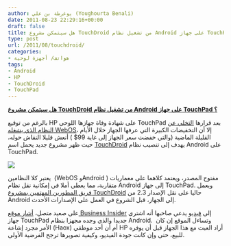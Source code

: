 ```yaml
---
author: يوغرطة بن علي (Youghourta Benali)
date: 2011-08-23 22:29:16+00:00
draft: false
title: هل سيتمكن مشروع TouchDroid من تشغيل نظام Android على جهاز TouchPad ؟
type: post
url: /2011/08/touchdroid/
categories:
- هواتف/ أجهزة لوحية
tags:
- Android
- HP
- TouchDroid
- TouchPad
---
```


[**هل سيتمكن مشروع TouchDroid من تشغيل نظام Android على جهاز TouchPad ؟**](http://www.it-scoop.com/2011/08/touchdroid/)




بالرغم من توقيع HP على شهادة وفاة جهازها اللوحي TouchPad بعد قرارها [التخلي عن النظام الذي يشغله WebOS](http://www.it-scoop.com/2011/08/hp-web-os-autonomy-corporation/)، إلا أن التخفيضات الكبيرة التي عرفها الجهاز خلال الأيام القليلة الماضية (والتي خفضت سعر الجهاز إلى غاية 99$ ) أنعش قليلا النقاش حوله، حيث ظهر مشروع جديد يحمل اسم [TouchDroid](http://rootzwiki.com/showthread.php?t=3327) يهدف إلى تنصيب نظام Android على TouchPad.




[![](http://www.it-scoop.com/wp-content/uploads/2011/08/touchdroid.png)
](http://www.it-scoop.com/2011/08/touchdroid/)




يعتبر كلا النظامين  (WebOS وAndroid ) مفتوح المصدر، ويعتمد كلاهما على معماريات متقاربة، مما يعطي أملا في إمكانية نقل نظام Android إلى جهاز TouchPad. ويعمل [فريق المطورين المهتمين بمشروع TouchDroid](https://twitter.com/#%21/HPTouchDroid) حاليا على نقل الإصدار 2.3 من Android إلى الجهاز، قبل الشروع في العمل على الإصدارات الأحدث.




على صعيد متصل، [أشار موقع Business Insider](http://www.businessinsider.com/android-touchpad-2011-8) إلى [فيديو](http://www.youtube.com/watch?v=DmpmlOpvoC0&feature=player_embedded) يدعي صاحبها أنه اشترى جهاز TouchPad جديدا والذي وجده مجهزا بنظام Android.  وتساءل الموقع إن كان الأمر مجرد إشاعة (Haox) أم أن أحد موظفي HP أراد العبث مع هذا الجهاز قبل أن يوفره للبيع، حتى وإن كانت جودة الفيديو، وكيفية تصويرها ترجح الفرضية الأولى.
